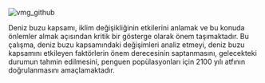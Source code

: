 ![vmg_github](https://github.com/msnunu/daily_sea_ice_extent/assets/124269047/bea1c631-d33a-4e7f-818a-bee4f41af0f3)


Deniz buzu kapsamı, iklim değişikliğinin etkilerini anlamak ve bu konuda önlemler almak açısından kritik bir gösterge olarak önem taşımaktadır.
Bu çalışma, deniz buzu kapsamındaki değişimleri analiz etmeyi, deniz buzu kapsamını etkileyen faktörlerin önem derecesinin saptanmasını, 
gelecekteki durumun tahmin edilmesini, penguen popülasyonları için 2100 yılı atfının doğrulanmasını amaçlamaktadır.
